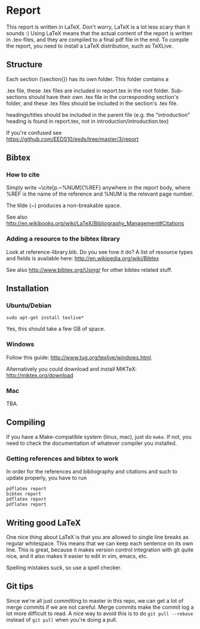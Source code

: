 # Report

This report is written in LaTeX.
Don't worry, LaTeX is a lot less scary than it sounds :)
Using LaTeX means that the actual content of the report is written in .tex-files, and they are compiled to a final pdf file in the end.
To compile the report, you need to install a LaTeX distribution, such as TeXLive.

## Structure
Each section (\section{}) has its own folder.
This folder contains a <section>.tex file, these .tex files are included in report.tex in the root folder.
Sub-sections should have their own .tex file in the corresponding section's folder, and these .tex files should be included in the section's .tex file.

headings/titles should be included in the parent file (e.g. the "introduction" heading is found in report.tex, not in introduction/introduction.tex)

If you're confused see https://github.com/EEDS10/eeds/tree/master/3/report

## Bibtex
### How to cite
Simply write ~\cite[p.~%NUM]{%REF} anywhere in the report body, where %REF is the name of the reference and %NUM is the relevant page number.

The tilde (~) produces a non-breakable space. 

See also http://en.wikibooks.org/wiki/LaTeX/Bibliography_Management#Citations

### Adding a resource to the bibtex library
Look at reference-library.bib. Do you see how it do?
A list of resource types and fields is available here: http://en.wikipedia.org/wiki/Bibtex

See also http://www.bibtex.org/Using/ for other bibtex related stuff.

## Installation

### Ubuntu/Debian

    sudo apt-get install texlive*

Yes, this should take a few GB of space.

### Windows

Follow this guide: <http://www.tug.org/texlive/windows.html>.

Alternatively you could download and install MiKTeX: <http://miktex.org/download> 

### Mac

TBA.

## Compiling

If you have a Make-compatible system (linux, mac), just do `make`.
If not, you need to check the documentation of whatever compiler you installed.

### Getting references and bibtex to work
In order for the references and bibliography and citations and such to update properly, you have to run

    pdflatex report
    bibtex report
    pdflatex report
    pdflatex report

## Writing good LaTeX

One nice thing about LaTeX is that you are allowed to single line breaks as regular whitespace.
This means that we can keep each sentence on its own line.
This is great, because it makes version control integration with git quite nice, and it also makes it easier to edit in vim, emacs, etc.

Spelling mistakes suck, so use a spell checker.

## Git tips

Since we're all just committing to master in this repo, we can get a lot of merge commits if we are not careful.
Merge commits make the commit log a lot more difficult to read.
A nice way to avoid this is to do `git pull --rebase` instead of `git pull` when you're doing a pull.
